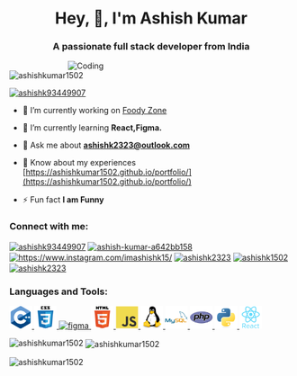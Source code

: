 <h1 align="center">Hey, 👋, I'm Ashish Kumar</h1>
<h3 align="center">A passionate full stack developer from India</h3>
<img align="right" alt="Coding" width="400" src="https://cdn.dribbble.com/users/1162077/screenshots/3848914/programmer.gif">

<p align="left"> <img src="https://komarev.com/ghpvc/?username=ashishkumar1502&label=Profile%20views&color=0e75b6&style=flat" alt="ashishkumar1502" /> </p>

<p align="left"> <a href="https://twitter.com/ashishk93449907" target="blank"><img src="https://img.shields.io/twitter/follow/ashishk93449907?logo=twitter&style=for-the-badge" alt="ashishk93449907" /></a> </p>

- 🔭 I’m currently working on [Foody Zone](https://github.com/Ashishkumar1502/Foody-Zone/tree/main/React-10-Projects-project-4-starter)

- 🌱 I’m currently learning **React,Figma.**

- 💬 Ask me about **ashishk2323@outlook.com**

- 📄 Know about my experiences [https://ashishkumar1502.github.io/portfolio/](https://ashishkumar1502.github.io/portfolio/)

- ⚡ Fun fact **I am Funny**

<h3 align="left">Connect with me:</h3>
<p align="left">
<a href="https://twitter.com/ashishk93449907" target="blank"><img align="center" src="https://raw.githubusercontent.com/rahuldkjain/github-profile-readme-generator/master/src/images/icons/Social/twitter.svg" alt="ashishk93449907" height="30" width="40" /></a>
<a href="https://linkedin.com/in/ashish-kumar-a642bb158" target="blank"><img align="center" src="https://raw.githubusercontent.com/rahuldkjain/github-profile-readme-generator/master/src/images/icons/Social/linked-in-alt.svg" alt="ashish-kumar-a642bb158" height="30" width="40" /></a>
<a href="https://instagram.com/ashishshrivastava1502" target="blank"><img align="center" src="https://raw.githubusercontent.com/rahuldkjain/github-profile-readme-generator/master/src/images/icons/Social/instagram.svg" alt="https://www.instagram.com/imashishk15/" height="30" width="40" /></a>
<a href="https://www.hackerrank.com/ashishk2323" target="blank"><img align="center" src="https://raw.githubusercontent.com/rahuldkjain/github-profile-readme-generator/master/src/images/icons/Social/hackerrank.svg" alt="ashishk2323" height="30" width="40" /></a>
<a href="https://www.leetcode.com/ashishk1502" target="blank"><img align="center" src="https://raw.githubusercontent.com/rahuldkjain/github-profile-readme-generator/master/src/images/icons/Social/leet-code.svg" alt="ashishk1502" height="30" width="40" /></a>
<a href="https://auth.geeksforgeeks.org/user/ashishk2323" target="blank"><img align="center" src="https://raw.githubusercontent.com/rahuldkjain/github-profile-readme-generator/master/src/images/icons/Social/geeks-for-geeks.svg" alt="ashishk2323" height="30" width="40" /></a>
</p>

<h3 align="left">Languages and Tools:</h3>
<p align="left"> <a href="https://www.w3schools.com/cpp/" target="_blank" rel="noreferrer"> <img src="https://raw.githubusercontent.com/devicons/devicon/master/icons/cplusplus/cplusplus-original.svg" alt="cplusplus" width="40" height="40"/> </a> <a href="https://www.w3schools.com/css/" target="_blank" rel="noreferrer"> <img src="https://raw.githubusercontent.com/devicons/devicon/master/icons/css3/css3-original-wordmark.svg" alt="css3" width="40" height="40"/> </a> <a href="https://www.figma.com/" target="_blank" rel="noreferrer"> <img src="https://www.vectorlogo.zone/logos/figma/figma-icon.svg" alt="figma" width="40" height="40"/> </a> <a href="https://www.w3.org/html/" target="_blank" rel="noreferrer"> <img src="https://raw.githubusercontent.com/devicons/devicon/master/icons/html5/html5-original-wordmark.svg" alt="html5" width="40" height="40"/> </a> <a href="https://developer.mozilla.org/en-US/docs/Web/JavaScript" target="_blank" rel="noreferrer"> <img src="https://raw.githubusercontent.com/devicons/devicon/master/icons/javascript/javascript-original.svg" alt="javascript" width="40" height="40"/> </a> <a href="https://www.linux.org/" target="_blank" rel="noreferrer"> <img src="https://raw.githubusercontent.com/devicons/devicon/master/icons/linux/linux-original.svg" alt="linux" width="40" height="40"/> </a> <a href="https://www.mysql.com/" target="_blank" rel="noreferrer"> <img src="https://raw.githubusercontent.com/devicons/devicon/master/icons/mysql/mysql-original-wordmark.svg" alt="mysql" width="40" height="40"/> </a> <a href="https://www.php.net" target="_blank" rel="noreferrer"> <img src="https://raw.githubusercontent.com/devicons/devicon/master/icons/php/php-original.svg" alt="php" width="40" height="40"/> </a> <a href="https://www.python.org" target="_blank" rel="noreferrer"> <img src="https://raw.githubusercontent.com/devicons/devicon/master/icons/python/python-original.svg" alt="python" width="40" height="40"/> </a> <a href="https://reactjs.org/" target="_blank" rel="noreferrer"> <img src="https://raw.githubusercontent.com/devicons/devicon/master/icons/react/react-original-wordmark.svg" alt="react" width="40" height="40"/> </a> </p>

<p><img align="left" src="https://github-readme-stats.vercel.app/api/top-langs?username=ashishkumar1502&show_icons=true&locale=en&layout=compact" alt="ashishkumar1502" /></p>

<p>&nbsp;<img align="center" src="https://github-readme-stats.vercel.app/api?username=ashishkumar1502&show_icons=true&locale=en" alt="ashishkumar1502" /></p>

<p><img align="center" src="https://github-readme-streak-stats.herokuapp.com/?user=ashishkumar1502&" alt="ashishkumar1502" /></p>


